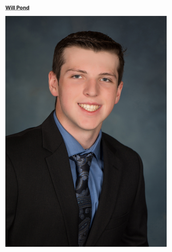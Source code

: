 
### [Will Pond](https://github.com/NicholasCaporusso/NKU-ASE220-assignment-01/blob/2024-spring/students/Will_Pond.md)
[![Will Pond](https://github.com/NicholasCaporusso/NKU-ASE220-assignment-01/blob/2024-spring/students/Will_Pond.jpg)](link)